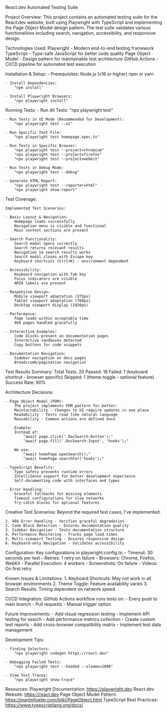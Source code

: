 React.dev Automated Testing Suite

Project Overview:
    This project contains an automated testing suite for the React.dev website, built using Playwright with TypeScript and implementing the Page Object Model design pattern. The test suite validates various functionalities including search, navigation, accessibility, and responsive design.

Technologies Used:
    Playwright - Modern end-to-end testing framework
    TypeScript - Type-safe JavaScript for better code quality
    Page Object Model - Design pattern for maintainable test architecture
    GitHub Actions - CI/CD pipeline for automated test execution

Installation & Setup:
    - Prerequisites:
        Node.js (v16 or higher)
        npm or yarn

    - Install Dependencies:
        "npm install"

    - Install Playwright Browsers:
        "npx playwright install"

Running Tests:
    - Run All Tests:
        "npx playwright test"

    - Run Tests in UI Mode (Recommended for Development):
        "npx playwright test --ui"

    - Run Specific Test File:
        "npx playwright test homepage.spec.ts"

    - Run Tests in Specific Browser:
        "npx playwright test --project=chromium"
        "npx playwright test --project=firefox"
        "npx playwright test --project=webkit"

    - Run Tests in Debug Mode:
        "npx playwright test --debug"

    - Generate HTML Report:
        "npx playwright test --reporter=html"
        "npx playwright show-report"

Test Coverage:

    Implemented Test Scenarios:

    - Basic Layout & Navigation:
        Homepage loads successfully
        Navigation menu is visible and functional
        Main content sections are present

    - Search Functionality:
        Search modal opens correctly
        Search returns relevant results
        Navigation to search results works
        Search modal closes with Escape key
        Keyboard shortcuts (Ctrl+K) - environment dependent

    - Accessibility:
        Keyboard navigation with Tab key
        Focus indicators are visible
        ARIA labels are present

    - Responsive Design:
        Mobile viewport adaptation (375px)
        Tablet viewport adaptation (768px)
        Desktop viewport display (1920px)

    - Performance:
        Page loads within acceptable time
        404 pages handled gracefully

    - Interactive Examples:
        Code blocks present on documentation pages
        Interactive sandboxes detected
        Copy buttons for code snippets

    - Documentation Navigation:
        Sidebar navigation on docs pages
        Breadcrumb/pagination navigation

Test Results Summary:
    Total Tests: 20
    Passed: 18
    Failed: 1 (keyboard shortcut - browser specific)
    Skipped: 1 (theme toggle - optional feature)
    Success Rate: 90%

Architecture Decisions:

    - Page Object Model (POM):
        The project implements POM pattern for better:
        Maintainability - Changes to UI require updates in one place
        Readability - Tests read like natural language
        Reusability - Common actions are defined once

        Example:
        Instead of:
            "await page.click('.DocSearch-Button');"
            "await page.fill('.DocSearch-Input', 'hooks');"

        We use:
            "await homePage.openSearch();"
            "await homePage.searchFor('hooks');"

    - TypeScript Benefits:
        Type safety prevents runtime errors
        IntelliSense support for better development experience
        Self-documenting code with interfaces and types

    - Error Handling:
        Graceful fallbacks for missing elements
        Timeout configurations for slow networks
        Try-catch blocks for optional features

Creative Test Scenarios:
    Beyond the required test cases, I've implemented:

    1. 404 Error Handling - Verifies graceful degradation
    2. Code Block Detection - Ensures documentation quality
    3. Sidebar Navigation - Tests documentation structure
    4. Performance Monitoring - Tracks page load times
    5. Multi-viewport Testing - Ensures responsive design
    6. Keyboard-only Navigation - Validates accessibility

Configuration:
    Key configurations in playwright.config.ts:
    - Timeout: 30 seconds per test
    - Retries: 1 retry on failure
    - Browsers: Chrome, Firefox, WebKit
    - Parallel Execution: 4 workers
    - Screenshots: On failure
    - Videos: On first retry

Known Issues & Limitations:
    1. Keyboard Shortcuts: May not work in all browser environments
    2. Theme Toggle: Feature availability varies
    3. Search Results: Timing dependent on network speed

CI/CD Integration:
    GitHub Actions workflow runs tests on:
    - Every push to main branch
    - Pull requests
    - Manual trigger option

Future Improvements:
    - Add visual regression testing
    - Implement API testing for search
    - Add performance metrics collection
    - Create custom test reports
    - Add cross-browser compatibility matrix
    - Implement test data management

Development Tips:

    - Finding Selectors:
        "npx playwright codegen https://react.dev"

    - Debugging Failed Tests:
        "npx playwright test --headed --slowmo=1000"

    - View Test Traces:
        "npx playwright show-trace"

Resources:
    Playwright Documentation: https://playwright.dev
    React.dev Website: https://react.dev
    Page Object Model Pattern: https://martinfowler.com/bliki/PageObject.html
    TypeScript Best Practices: https://www.typescriptlang.org/docs/